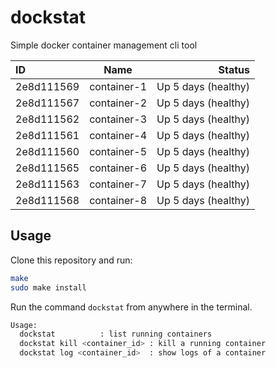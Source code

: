 # dockstat

Simple docker container management cli tool

|         ID        |      Name       |       Status        |
| :---------------- | :-------------: | ------------------: |
| 2e8d111569        |   container-1   | Up 5 days (healthy) |
| 2e8d111567        |   container-2   | Up 5 days (healthy) |
| 2e8d111562        |   container-3   | Up 5 days (healthy) |
| 2e8d111561        |   container-4   | Up 5 days (healthy) |
| 2e8d111560        |   container-5   | Up 5 days (healthy) |
| 2e8d111565        |   container-6   | Up 5 days (healthy) |
| 2e8d111563        |   container-7   | Up 5 days (healthy) |
| 2e8d111568        |   container-8   | Up 5 days (healthy) |

## Usage

Clone this repository and run:

```bash
make
sudo make install
```

Run the command `dockstat` from anywhere in the terminal.

```bash
Usage:
  dockstat          : list running containers
  dockstat kill <container_id> : kill a running container
  dockstat log <container_id>  : show logs of a container
```
